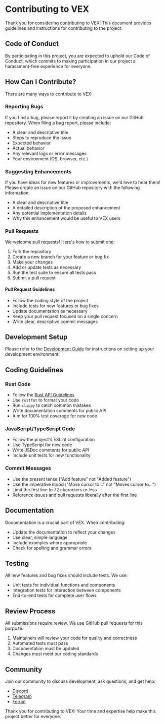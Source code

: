 # Contributing to VEX

Thank you for considering contributing to VEX! This document provides guidelines and instructions for contributing to the project.

## Code of Conduct

By participating in this project, you are expected to uphold our Code of Conduct, which commits to making participation in our project a harassment-free experience for everyone.

## How Can I Contribute?

There are many ways to contribute to VEX:

### Reporting Bugs

If you find a bug, please report it by creating an issue on our GitHub repository. When filing a bug report, please include:

- A clear and descriptive title
- Steps to reproduce the issue
- Expected behavior
- Actual behavior
- Any relevant logs or error messages
- Your environment (OS, browser, etc.)

### Suggesting Enhancements

If you have ideas for new features or improvements, we'd love to hear them! Please create an issue on our GitHub repository with the following information:

- A clear and descriptive title
- A detailed description of the proposed enhancement
- Any potential implementation details
- Why this enhancement would be useful to VEX users

### Pull Requests

We welcome pull requests! Here's how to submit one:

1. Fork the repository
2. Create a new branch for your feature or bug fix
3. Make your changes
4. Add or update tests as necessary
5. Run the test suite to ensure all tests pass
6. Submit a pull request

#### Pull Request Guidelines

- Follow the coding style of the project
- Include tests for new features or bug fixes
- Update documentation as necessary
- Keep your pull request focused on a single concern
- Write clear, descriptive commit messages

## Development Setup

Please refer to the [Development Guide](./index.md) for instructions on setting up your development environment.

## Coding Guidelines

### Rust Code

- Follow the [Rust API Guidelines](https://rust-lang.github.io/api-guidelines/)
- Use `rustfmt` to format your code
- Run `clippy` to catch common mistakes
- Write documentation comments for public API
- Aim for 100% test coverage for new code

### JavaScript/TypeScript Code

- Follow the project's ESLint configuration
- Use TypeScript for new code
- Write JSDoc comments for public API
- Include unit tests for new functionality

### Commit Messages

- Use the present tense ("Add feature" not "Added feature")
- Use the imperative mood ("Move cursor to..." not "Moves cursor to...")
- Limit the first line to 72 characters or less
- Reference issues and pull requests liberally after the first line

## Documentation

Documentation is a crucial part of VEX. When contributing:

- Update the documentation to reflect your changes
- Use clear, simple language
- Include examples where appropriate
- Check for spelling and grammar errors

## Testing

All new features and bug fixes should include tests. We use:

- Unit tests for individual functions and components
- Integration tests for interaction between components
- End-to-end tests for complete user flows

## Review Process

All submissions require review. We use GitHub pull requests for this purpose.

1. Maintainers will review your code for quality and correctness
2. Automated tests must pass
3. Documentation must be updated
4. Changes must meet our coding standards

## Community

Join our community to discuss development, ask questions, and get help:

- [Discord](#)
- [Telegram](#)
- [Forum](#)

Thank you for contributing to VEX! Your time and expertise help make this project better for everyone. 